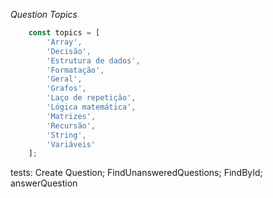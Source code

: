 *Question Topics*

```js
    const topics = [
        'Array',
        'Decisão',
        'Estrutura de dados',
        'Formatação',
        'Geral',
        'Grafos',
        'Laço de repetição',
        'Lógica matemática',
        'Matrizes',
        'Recursão',
        'String',
        'Variáveis'
    ];
```


tests:
    Create Question;
    FindUnansweredQuestions;
    FindById;
    answerQuestion


